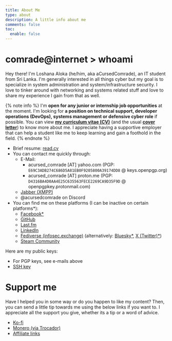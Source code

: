 ```yaml
---
title: About Me
type: about
description: A little info about me
comments: false
toc:
  enable: false
---
```


# comrade@internet > whoami

Hey there! I'm Loshana Aloka (he/him, aka aCursedComrade), an IT student from Sri Lanka. I'm generally interested in all things cyber but my goal is to specialize in system administration and system/infrastructure security. I love to tinker around with networking and systems related stuff and love to share my experience I gain from that as well.

{% note info %}
I'm **open for any junior or internship job opportunities** at the moment. I'm looking for **a position on technical support, developer operations (DevOps), systems management or defensive cyber role** if possible. You can view [**my curriculum vitae (CV)**](/static/cv-partial.pdf) (and the usual [**cover letter**](/static/cover-letter.pdf)) to know more about me. I appreciate having a supportive employer that can help a student like me to keep learning and gain a foothold in the field.
{% endnote %}

- Brief resume: [read.cv](https://read.cv/acursedcomrade)
- You can contact me quickly through:
  - E-Mail:
    - acursed_comrade [AT] yahoo.com (PGP: `E69C3ADB274C686D5A81EB0F9205800A39174DD8` @ keys.openpgp.org)
    - acursed_comrade [AT] proton.me (PGP: `D4316BA4D0AA4E25C635563FECE2269CA9D35F9D` @ openpgpkey.protonmail.com)
  - [Jabber (XMPP)](xmpp:acursedcomrade@xmpp.earth)
  - @acursedcomrade on Discord
- You can find me on these platforms (I can be inactive on certain platforms\*):
  - [Facebook\*](https://web.facebook.com/acursedcomrade)
  - [GitHub](https://github.com/aCursedComrade)
  - [Last.fm](https://www.last.fm/user/aCursedComrade)
  - [LinkedIn](https://www.linkedin.com/in/loshana-aloka/)
  - [Fediverse (infosec.exchange)](https://infosec.exchange/@acursedcomrade) (alternatively: [Bluesky\*](https://bsky.app/profile/comradelab.win), [X (Twitter)\*](https://x.com/aCursed_Comrade))
  - [Steam Community](https://steamcommunity.com/id/acursedcomrade/)

Here are my public keys:

- For PGP keys, see e-mails above
- [SSH key](/static/ssh.pub)

# Support me

Have I helped you in some way or do you happen to like my content? Then, you can send a little tip towards me using the below links if you want to. I appreciate all the support you give, whether its a tip or a word of advice.

- [Ko-fi](https://ko-fi.com/acursedcomrade)
- [Monero (via Trocador)](https://trocador.app/anonpay/?ticker_to=xmr&network_to=Mainnet&address=84y7YtrP4xTMGBMKfy4EcgF3woKLzxK9GFamBsWsAN9gPoH6eVsDbcfSnA5CeXUaHBGBJYtu6JpLcQWsd89bJdExPbgg3qq&donation=True&simple_mode=True&name=Loshana+Aloka&description=Thanks+for+the+tip%21&email=acursed_comrade@yahoo.com&ref=OcWCE4CwFy&ticker_from=xmr&network_from=Mainnet&bgcolor=True)
- [Affiliate links](affiliate)
